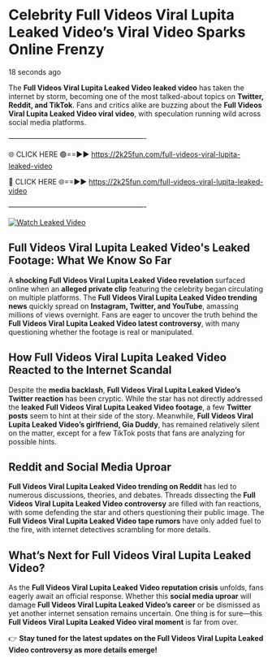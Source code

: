 # Celebrity Full Videos Viral Lupita Leaked Video’s Viral Video Sparks Online Frenzy

18 seconds ago

The **Full Videos Viral Lupita Leaked Video leaked video** has taken the internet by storm, becoming one of the most talked-about topics on **Twitter, Reddit, and TikTok**. Fans and critics alike are buzzing about the **Full Videos Viral Lupita Leaked Video viral video**, with speculation running wild across social media platforms.

———————————————————-

🌐 CLICK HERE 🟢==►► https://2k25fun.com/full-videos-viral-lupita-leaked-video

🔴 CLICK HERE 🌐==►► https://2k25fun.com/full-videos-viral-lupita-leaked-video

———————————————————-

[![Watch Leaked Video](https://miro.medium.com/v2/resize:fit:828/format:webp/1*cilzJN44JGOrTw9NJCrNHA.gif "Watch Leaked Video")](https://2k25fun.com/full-videos-viral-lupita-leaked-video)

## **Full Videos Viral Lupita Leaked Video's Leaked Footage: What We Know So Far**  
A **shocking Full Videos Viral Lupita Leaked Video revelation** surfaced online when an **alleged private clip** featuring the celebrity began circulating on multiple platforms. The **Full Videos Viral Lupita Leaked Video trending news** quickly spread on **Instagram, Twitter, and YouTube**, amassing millions of views overnight. Fans are eager to uncover the truth behind the **Full Videos Viral Lupita Leaked Video latest controversy**, with many questioning whether the footage is real or manipulated.  

## **How Full Videos Viral Lupita Leaked Video Reacted to the Internet Scandal**  
Despite the **media backlash**, **Full Videos Viral Lupita Leaked Video’s Twitter reaction** has been cryptic. While the star has not directly addressed the **leaked Full Videos Viral Lupita Leaked Video footage**, a few **Twitter posts** seem to hint at their side of the story. Meanwhile, **Full Videos Viral Lupita Leaked Video’s girlfriend, Gia Duddy**, has remained relatively silent on the matter, except for a few TikTok posts that fans are analyzing for possible hints.  

## **Reddit and Social Media Uproar**  
**Full Videos Viral Lupita Leaked Video trending on Reddit** has led to numerous discussions, theories, and debates. Threads dissecting the **Full Videos Viral Lupita Leaked Video controversy** are filled with fan reactions, with some defending the star and others questioning their public image. The **Full Videos Viral Lupita Leaked Video tape rumors** have only added fuel to the fire, with internet detectives scrambling for more details.  

## **What’s Next for Full Videos Viral Lupita Leaked Video?**  
As the **Full Videos Viral Lupita Leaked Video reputation crisis** unfolds, fans eagerly await an official response. Whether this **social media uproar** will damage **Full Videos Viral Lupita Leaked Video’s career** or be dismissed as yet another internet sensation remains uncertain. One thing is for sure—this **Full Videos Viral Lupita Leaked Video viral moment** is far from over.  

👉 **Stay tuned for the latest updates on the Full Videos Viral Lupita Leaked Video controversy as more details emerge!**  